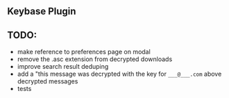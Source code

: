 ## Keybase Plugin

TODO:
-----

* make reference to preferences page on modal
* remove the .asc extension from decrypted downloads
* improve search result deduping
* add a "this message was decrypted with the key for `___@___.com` above decrypted messages
* tests
